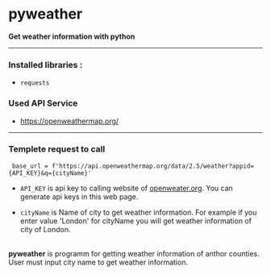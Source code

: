 # pyweather

__Get weather information with python__
<hr>

<h3>Installed libraries :</h3> 

* `requests`

<h3>Used API Service</h3>

* https://openweathermap.org/
<hr>

<h3>Templete request to call </h3>

` base_url = f'https://api.openweathermap.org/data/2.5/weather?appid={API_KEY}&q={cityName}'`

* `API_KEY` is api key to calling website of [openweater.org](https://openweathermap.org/). You can generate api keys in this web page.

* `cityName` is Name of city to get weather information. For example if you enter  value 'London' for cityName you will get weather information of city of London.
   


<br>
<b>pyweather</b> is programm for getting weather information of anthor counties. User must input city name to get weather information.
 

<br>
